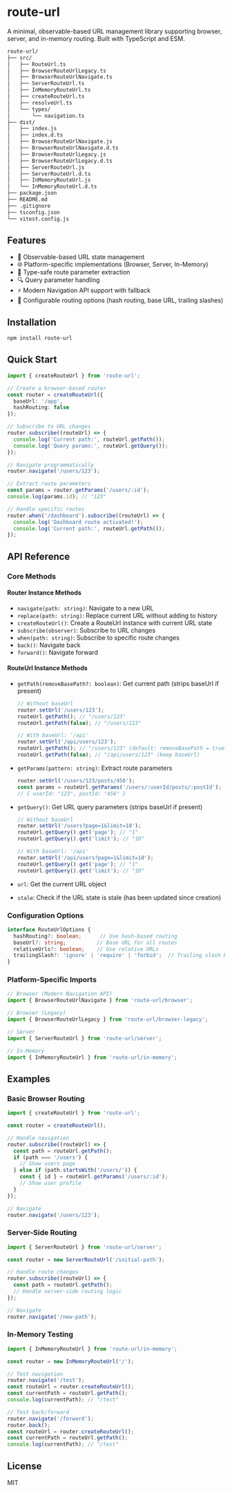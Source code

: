 # route-url

A minimal, observable-based URL management library supporting browser, server, and in-memory routing. Built with TypeScript and ESM.

```bash
route-url/
├── src/
│   ├── RouteUrl.ts
│   ├── BrowserRouteUrlLegacy.ts
│   ├── BrowserRouteUrlNavigate.ts
│   ├── ServerRouteUrl.ts
│   ├── InMemoryRouteUrl.ts
│   ├── createRouteUrl.ts
│   ├── resolveUrl.ts
│   └── types/
│       └── navigation.ts
├── dist/
│   ├── index.js
│   ├── index.d.ts
│   ├── BrowserRouteUrlNavigate.js
│   ├── BrowserRouteUrlNavigate.d.ts
│   ├── BrowserRouteUrlLegacy.js
│   ├── BrowserRouteUrlLegacy.d.ts
│   ├── ServerRouteUrl.js
│   ├── ServerRouteUrl.d.ts
│   ├── InMemoryRouteUrl.js
│   └── InMemoryRouteUrl.d.ts
├── package.json
├── README.md
├── .gitignore
├── tsconfig.json
└── vitest.config.js
```

## Features

- 🔄 Observable-based URL state management
- 🌐 Platform-specific implementations (Browser, Server, In-Memory)
- 🎯 Type-safe route parameter extraction
- 🔍 Query parameter handling
- ⚡ Modern Navigation API support with fallback
- 🎨 Configurable routing options (hash routing, base URL, trailing slashes)

## Installation

```bash
npm install route-url
```

## Quick Start

```typescript
import { createRouteUrl } from 'route-url';

// Create a browser-based router
const router = createRouteUrl({
  baseUrl: '/app',
  hashRouting: false
});

// Subscribe to URL changes
router.subscribe((routeUrl) => {
  console.log('Current path:', routeUrl.getPath());
  console.log('Query params:', routeUrl.getQuery());
});

// Navigate programmatically
router.navigate('/users/123');

// Extract route parameters
const params = router.getParams('/users/:id');
console.log(params.id); // "123"

// Handle specific routes
router.when('/dashboard').subscribe((routeUrl) => {
  console.log('Dashboard route activated!');
  console.log('Current path:', routeUrl.getPath());
});
```

## API Reference

### Core Methods

#### Router Instance Methods
- `navigate(path: string)`: Navigate to a new URL
- `replace(path: string)`: Replace current URL without adding to history
- `createRouteUrl()`: Create a RouteUrl instance with current URL state
- `subscribe(observer)`: Subscribe to URL changes
- `when(path: string)`: Subscribe to specific route changes
- `back()`: Navigate back
- `forward()`: Navigate forward

#### RouteUrl Instance Methods
- `getPath(removeBasePath?: boolean)`: Get current path (strips baseUrl if present)
  ```typescript
  // Without baseUrl
  router.setUrl('/users/123');
  routeUrl.getPath(); // "/users/123"
  routeUrl.getPath(false); // "/users/123"

  // With baseUrl: '/api'
  router.setUrl('/api/users/123');
  routeUrl.getPath(); // "/users/123" (default: removeBasePath = true)
  routeUrl.getPath(false); // "/api/users/123" (keep baseUrl)
  ```

- `getParams(pattern: string)`: Extract route parameters
  ```typescript
  router.setUrl('/users/123/posts/456');
  const params = routeUrl.getParams('/users/:userId/posts/:postId');
  // { userId: "123", postId: "456" }
  ```

- `getQuery()`: Get URL query parameters (strips baseUrl if present)
  ```typescript
  // Without baseUrl
  router.setUrl('/users?page=1&limit=10');
  routeUrl.getQuery().get('page'); // "1"
  routeUrl.getQuery().get('limit'); // "10"

  // With baseUrl: '/api'
  router.setUrl('/api/users?page=1&limit=10');
  routeUrl.getQuery().get('page'); // "1"
  routeUrl.getQuery().get('limit'); // "10"
  ```

- `url`: Get the current URL object
- `stale`: Check if the URL state is stale (has been updated since creation)

### Configuration Options

```typescript
interface RouteUrlOptions {
  hashRouting?: boolean;      // Use hash-based routing
  baseUrl?: string;          // Base URL for all routes
  relativeUrls?: boolean;    // Use relative URLs
  trailingSlash?: 'ignore' | 'require' | 'forbid';  // Trailing slash behavior
}
```

### Platform-Specific Imports

```typescript
// Browser (Modern Navigation API)
import { BrowserRouteUrlNavigate } from 'route-url/browser';

// Browser (Legacy)
import { BrowserRouteUrlLegacy } from 'route-url/browser-legacy';

// Server
import { ServerRouteUrl } from 'route-url/server';

// In-Memory
import { InMemoryRouteUrl } from 'route-url/in-memory';
```

## Examples

### Basic Browser Routing

```typescript
import { createRouteUrl } from 'route-url';

const router = createRouteUrl();

// Handle navigation
router.subscribe((routeUrl) => {
  const path = routeUrl.getPath();
  if (path === '/users') {
    // Show users page
  } else if (path.startsWith('/users/')) {
    const { id } = routeUrl.getParams('/users/:id');
    // Show user profile
  }
});

// Navigate
router.navigate('/users/123');
```

### Server-Side Routing

```typescript
import { ServerRouteUrl } from 'route-url/server';

const router = new ServerRouteUrl('/initial-path');

// Handle route changes
router.subscribe((routeUrl) => {
  const path = routeUrl.getPath();
  // Handle server-side routing logic
});

// Navigate
router.navigate('/new-path');
```

### In-Memory Testing

```typescript
import { InMemoryRouteUrl } from 'route-url/in-memory';

const router = new InMemoryRouteUrl('/');

// Test navigation
router.navigate('/test');
const routeUrl = router.createRouteUrl();
const currentPath = routeUrl.getPath();
console.log(currentPath); // "/test"

// Test back/forward
router.navigate('/forward');
router.back();
const routeUrl = router.createRouteUrl();
const currentPath = routeUrl.getPath();
console.log(currentPath); // "/test"
```

## License

MIT

